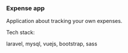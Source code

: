 ### Expense app

Application about tracking your own expenses.

Tech stack:

laravel,
mysql,
vuejs,
bootstrap,
sass

